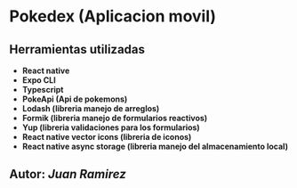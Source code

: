 # Pokedex (Aplicacion movil)
## Herramientas utilizadas
 * **React native**
 * **Expo CLI**
 * **Typescript**
 * **PokeApi (Api de pokemons)**
 * **Lodash (libreria manejo de arreglos)**
 * **Formik (libreria manejo de formularios reactivos)**
 * **Yup (libreria validaciones para los formularios)**
 * **React native vector icons (libreria de iconos)**
 * **React native async storage (libreria manejo del almacenamiento local)**

## Autor: ***Juan Ramirez***